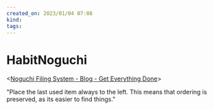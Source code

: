 ```yaml
---
created_on: 2023/01/04 07:08
kind:
tags:
---
```


# HabitNoguchi


<[Noguchi Filing System - Blog - Get Everything Done](http://markforster.squarespace.com/blog/2008/6/9/noguchi-filing-system.html)>

"Place the last used item always to the left. This means that ordering is preserved, as its easier to find things."

